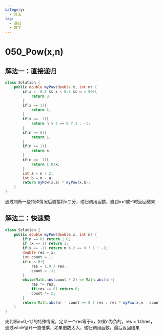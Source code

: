 ```yaml
---
category: 
  - 算法
tag: 
  - 递归
  - 数学
---
```


# 050_Pow(x,n)

<Badge text="中等" type="warning" vertical="middle" />

## 解法一：直接递归

```java
class Solution {
    public double myPow(double x, int n) {
        if(x > -0.5 && x < 0.5 && n > 50){
            return 0;
        }
        if(x == 1){
            return 1;
        }
        if(x == -1){
            return n % 2 == 0 ? 1 : -1;
        }
        if(n == 0){
            return 1;
        }
        if(n == 1){
            return x;
        }
        if(n == -1){
            return 1.0/x;
        }
        int a = n / 2;
        int b = n - a;
        return myPow(x,a) * myPow(x,b);
    }
}
```

通过判断一些特殊情况后直接将n二分，递归调用函数，直到n=1或-1时返回结果




## 解法二：快速乘

```java
class Solution {
    public double myPow(double x, int n) {
        if(n == 0) return 1.0;
        if (x == 1) return 1;
        if(x == -1) return n % 2 == 0 ? 1 : -1;
        double res = x;
        int count = 1;
        if(n < 0){
            res = 1.0 / res;
            count = -1;
        }
        while(Math.abs(count * 2) <= Math.abs(n)){
            res *= res;
            if(res == 0) return 0;
            count *= 2;
        }
        return Math.abs(n) - count == 0 ? res : res * myPow(x,n - count);
    }
}
```


先判断n=0,-1,1的特殊情况，定义一个res等于x，如果n为负的，res = 1.0/res，通过while循环一直倍乘，如果倍数太大，递归调用函数，最后返回结果